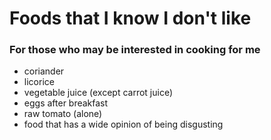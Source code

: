 # Foods that I know I don't like
### For those who may be interested in cooking for me

- coriander
- licorice
- vegetable juice (except carrot juice)
- eggs after breakfast
- raw tomato (alone)
- food that has a wide opinion of being disgusting 